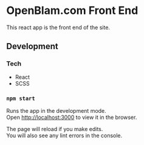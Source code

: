 # OpenBlam.com Front End

This react app is the front end of the site. 

## Development

### Tech
 - React
 - SCSS

### `npm start`

Runs the app in the development mode.\
Open [http://localhost:3000](http://localhost:3000) to view it in the browser.

The page will reload if you make edits.\
You will also see any lint errors in the console.